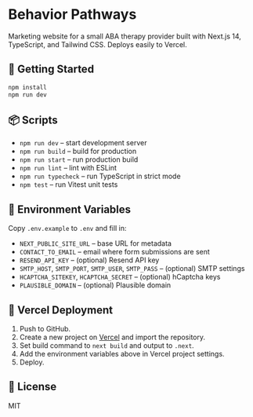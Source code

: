 # Behavior Pathways

Marketing website for a small ABA therapy provider built with Next.js 14, TypeScript, and Tailwind CSS. Deploys easily to Vercel.

## 🚀 Getting Started

```bash
npm install
npm run dev
```

## 📦 Scripts

- `npm run dev` – start development server
- `npm run build` – build for production
- `npm run start` – run production build
- `npm run lint` – lint with ESLint
- `npm run typecheck` – run TypeScript in strict mode
- `npm test` – run Vitest unit tests

## 🔐 Environment Variables

Copy `.env.example` to `.env` and fill in:

- `NEXT_PUBLIC_SITE_URL` – base URL for metadata
- `CONTACT_TO_EMAIL` – email where form submissions are sent
- `RESEND_API_KEY` – (optional) Resend API key
- `SMTP_HOST`, `SMTP_PORT`, `SMTP_USER`, `SMTP_PASS` – (optional) SMTP settings
- `HCAPTCHA_SITEKEY`, `HCAPTCHA_SECRET` – (optional) hCaptcha keys
- `PLAUSIBLE_DOMAIN` – (optional) Plausible domain

## 📄 Vercel Deployment

1. Push to GitHub.
2. Create a new project on [Vercel](https://vercel.com) and import the repository.
3. Set build command to `next build` and output to `.next`.
4. Add the environment variables above in Vercel project settings.
5. Deploy.

## 📝 License

MIT
